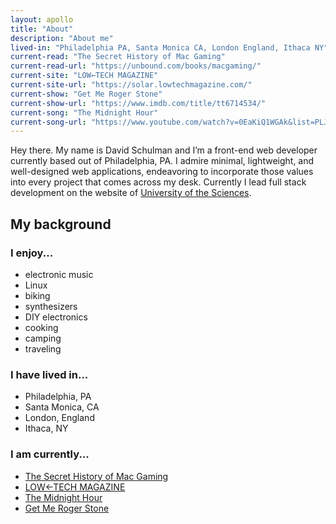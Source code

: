 ```yaml
---
layout: apollo
title: "About"
description: "About me"
lived-in: "Philadelphia PA, Santa Monica CA, London England, Ithaca NY"
current-read: "The Secret History of Mac Gaming"
current-read-url: "https://unbound.com/books/macgaming/"
current-site: "LOW←TECH MAGAZINE"
current-site-url: "https://solar.lowtechmagazine.com/"
current-show: "Get Me Roger Stone"
current-show-url: "https://www.imdb.com/title/tt6714534/"
current-song: "The Midnight Hour"
current-song-url: "https://www.youtube.com/watch?v=0EaKiQ1WGAk&list=PLJLCTosMQk1DNOkdGKyrlsXQkLBE8CguO"
---
```


Hey there. My name is David Schulman and I’m a front-end web developer currently based out of Philadelphia, PA. I admire minimal, lightweight, and well-designed web applications, endeavoring to incorporate those values into every project that comes across my desk. Currently I lead full stack development on the website of [University of the Sciences](https://www.usciences.edu/index.html).

## My background

<div class="flexi-row">
	<div class="three">
		<h3>I enjoy...</h3>
		<ul>
			<li>electronic music</li>
			<li>Linux</li>
			<li>biking</li>
			<li>synthesizers</li>
			<li>DIY electronics</li>
			<li>cooking</li>
			<li>camping</li>
			<li>traveling</li>
		</ul>
	</div>
	<div class="three">
		<h3>I have lived in...</h3>
		<ul>
			<li><i class="fas fa-home fa-fw"></i> Philadelphia, PA</li>
			<li><i class="fas fa-sun fa-fw"></i> Santa Monica, CA</li>
			<li><i class="fas fa-umbrella fa-fw"></i> London, England</li>
			<li><i class="fas fa-tree fa-fw"></i> Ithaca, NY</li>
		</ul>
	</div>
	<div class="three">
	<h3>I am currently...</h3>
		<ul>
			<li><i class="fas fa-book fa-fw"></i> <a href="https://unbound.com/books/macgaming/" target="_blank" title="The Secret History of Mac Gaming">The Secret History of Mac Gaming</a></li>
			<li><i class="fas fa-laptop fa-fw"></i> <a href="https://solar.lowtechmagazine.com" target="_blank" title="LOW←TECH MAGAZINE">LOW←TECH MAGAZINE</a></li>
			<li><i class="fas fa-compact-disc fa-fw"></i> <a href="https://www.youtube.com/watch?v=0EaKiQ1WGAk&list=PLJLCTosMQk1DNOkdGKyrlsXQkLBE8CguO" target="_blank" title="The Midnight Hour">The Midnight Hour</a></li>
			<li><i class="fas fa-film fa-fw"></i> <a href="https://www.imdb.com/title/tt6714534/" target="_blank" title="Get Me Roger Stone">Get Me Roger Stone</a></li>
		</ul>
	</div>
</div>
<div class="clear"></div>

<!-- ## About this site

## You can also find me...
-->
